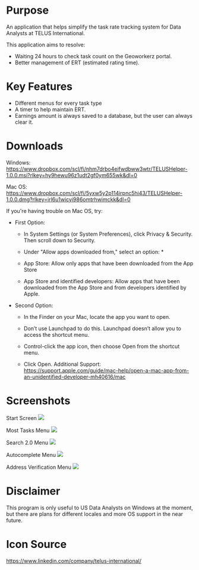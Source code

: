 # Purpose
An application that helps simplify the task rate tracking system for Data Analysts at TELUS International.  

This application aims to resolve:
* Waiting 24 hours to check task count on the Geoworkerz portal.
* Better management of ERT (estimated rating time).

# Key Features
* Different menus for every task type
* A timer to help maintain ERT.
* Earnings amount is always saved to a database, but the user can always clear it.
  
# Downloads
Windows: https://www.dropbox.com/scl/fi/nhm7drbo4eifwdbww3wtr/TELUSHelper-1.0.0.msi?rlkey=hy9hewu96z1udt2gf0ym655wk&dl=0

Mac OS: https://www.dropbox.com/scl/fi/5yxw5y2p114irpnc5hi43/TELUSHelper-1.0.0.dmg?rlkey=irl6u1wicyi986omtrhwimckk&dl=0

If you're having trouble on Mac OS, try:

* First Option: 

  - In System Settings (or System Preferences), click Privacy & Security. Then scroll down to Security.

  - Under "Allow apps downloaded from," select an option: *

  - App Store: Allow only apps that have been downloaded from the App Store

  - App Store and identified developers: Allow apps that have been downloaded from the App Store and from developers identified by Apple.

* Second Option:
  - In the Finder on your Mac, locate the app you want to open.

  - Don’t use Launchpad to do this. Launchpad doesn’t allow you to access the shortcut menu.

  - Control-click the app icon, then choose Open from the shortcut menu.

  - Click Open.
Additional Support: https://support.apple.com/guide/mac-help/open-a-mac-app-from-an-unidentified-developer-mh40616/mac
# Screenshots
Start Screen
![](https://i.ibb.co/r267yzF/Screenshot-2024-02-16-155645.png)

Most Tasks Menu
![](https://i.ibb.co/xCXQxzk/Screenshot-2024-02-16-155706.png)

Search 2.0 Menu
![](https://i.ibb.co/XSP1XKG/Screenshot-2024-02-16-155735.png)

Autocomplete Menu
![](https://i.ibb.co/nB85gFk/Screenshot-2024-02-16-155759.png)

Address Verification Menu
![](https://i.ibb.co/RBQFYSG/Screenshot-2024-02-16-155815.png)

# Disclaimer 
This program is only useful to US Data Analysts on Windows at the moment, but there are plans for different locales and more OS support in the near future.

# Icon Source
https://www.linkedin.com/company/telus-international/
